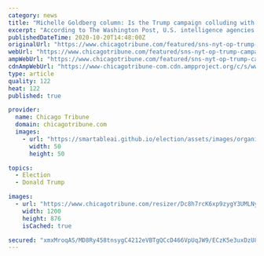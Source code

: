 ```yaml
---
category: news
title: "Michelle Goldberg column: Is the Trump campaign colluding with Russia again?"
excerpt: "According to The Washington Post, U.S. intelligence agencies warned the White House last year that Giuliani, then searching in Ukraine for dirt about Biden and his son Hunter, was the target of a Russian influence operation."
publishedDateTime: 2020-10-20T14:48:00Z
originalUrl: "https://www.chicagotribune.com/featured/sns-nyt-op-trump-campaign-russia-hunter-biden-20201020-qtnsvdsixrexzli62o5bkmmcay-story.html"
webUrl: "https://www.chicagotribune.com/featured/sns-nyt-op-trump-campaign-russia-hunter-biden-20201020-qtnsvdsixrexzli62o5bkmmcay-story.html"
ampWebUrl: "https://www.chicagotribune.com/featured/sns-nyt-op-trump-campaign-russia-hunter-biden-20201020-qtnsvdsixrexzli62o5bkmmcay-story.html?outputType=amp"
cdnAmpWebUrl: "https://www-chicagotribune-com.cdn.ampproject.org/c/s/www.chicagotribune.com/featured/sns-nyt-op-trump-campaign-russia-hunter-biden-20201020-qtnsvdsixrexzli62o5bkmmcay-story.html?outputType=amp"
type: article
quality: 122
heat: 122
published: true

provider:
  name: Chicago Tribune
  domain: chicagotribune.com
  images:
    - url: "https://smartableai.github.io/election/assets/images/organizations/chicagotribune.com-50x50.jpg"
      width: 50
      height: 50

topics:
  - Election
  - Donald Trump

images:
  - url: "https://www.chicagotribune.com/resizer/Dc8h7rcK6xp9zygY3UMLNyYObsw=/1200x0/top/cloudfront-us-east-1.images.arcpublishing.com/tronc/E3DWMOIFMLK7J2OA6APXQJE6OM.jpg"
    width: 1200
    height: 876
    isCached: true

secured: "xmxMroqAS/MD8Ry458tnsygC4212eVBTgQCcD466VpUqJW9/ECzK5e3uxDzU8kVXHxrka+ZU07JgYUNeqI/i3khr1ZCfI7cCWpYjXjxbGtC7OBirxcC12Aowp9yxIBk6HGCLhXFmGcUMU6tu06M8SoxeD0aVsjn87T42w96863LfnIhGgq6+QHCF30uTyNJCRRgJ7ghGiu9dc6RN1sfB/rUAvCwdKXf554HoKux0VL634n8+lvzPA0jp7TIu7xson1o7jgFErbhy5MMZZfEqYMdtMB388Dd0KQsYYplh7RYdzI2/uZKPNfmVpVXLfH6TMIjRTljSzzAJN5qh+qDM1CgFDN25ZB/MUyKwS1oEzKQ=;CZxyyBQZe4FihlEXshEyfg=="
---
```


